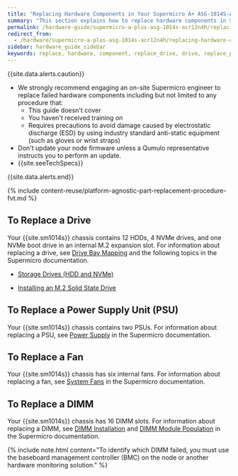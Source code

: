 ```yaml
---
title: "Replacing Hardware Components in Your Supermicro A+ ASG-1014S-ACR12N4H Nodes"
summary: "This section explains how to replace hardware components in Supermicro 1014S nodes."
permalink: /hardware-guide/supermicro-a-plus-asg-1014s-acr12n4h/replacing-hardware-components.html
redirect_from:
  - /hardware/supermicro-a-plus-asg-1014s-acr12n4h/replacing-hardware-components.html
sidebar: hardware_guide_sidebar
keywords: replace, hardware, component, replace_drive, drive, replace_psu, psu, replace_fan, fan, replace_dimm, dimm, Supermicro, Supermicro_1014S, 1014S, ACR12N4H
---
```


{{site.data.alerts.caution}}
<ul>
  <li>We strongly recommend engaging an on-site Supermicro engineer to replace failed hardware components including but not limited to any procedure that:
    <ul>
      <li>This guide doesn't cover</li>
      <li>You haven't received training on</li>
      <li>Requires precautions to avoid damage caused by electrostatic discharge (ESD) by using industry standard anti-static equipment (such as gloves or wrist straps)</li>
    </ul>
  </li>
  <li>Don't update your node firmware unless a Qumulo representative instructs you to perform an update.</li>
  <li>{{site.seeTechSpecs}}</li>
</ul>
{{site.data.alerts.end}}

{% include content-reuse/platform-agnostic-part-replacement-procedure-fvt.md %}

## To Replace a Drive
Your {{site.sm1014s}} chassis contains 12 HDDs, 4 NVMe drives, and one NVMe boot drive in an internal M.2 expansion slot. For information about replacing a drive, see [Drive Bay Mapping](drive-bay-mapping.html) and the following topics in the Supermicro documentation.

* [Storage Drives (HDD and NVMe)](https://www.supermicro.com/manuals/superserver/1U/MNL-2436.pdf#page=40)

* [Installing an M.2 Solid State Drive](https://www.supermicro.com/manuals/superserver/1U/MNL-2436.pdf#page=44)


## To Replace a Power Supply Unit (PSU)
Your {{site.sm1014s}} chassis contains two PSUs. For information about replacing a PSU, see [Power Supply](https://www.supermicro.com/manuals/superserver/1U/MNL-2436.pdf#page=48) in the Supermicro documentation.


## To Replace a Fan
Your {{site.sm1014s}} chassis has six internal fans. For information about replacing a fan, see [System Fans](https://www.supermicro.com/manuals/superserver/1U/MNL-2436.pdf#page=46) in the Supermicro documentation.


## To Replace a DIMM
Your {{site.sm1014s}} chassis has 16 DIMM slots. For information about replacing a DIMM, see [DIMM Installation](https://www.supermicro.com/manuals/superserver/1U/MNL-2436.pdf#page=36) and [DIMM Module Population](https://www.supermicro.com/manuals/superserver/1U/MNL-2436.pdf#page=34) in the Supermicro documentation.

{% include note.html content="To identify which DIMM failed, you must use the baseboard management controller (BMC) on the node or another hardware monitoring solution." %}
